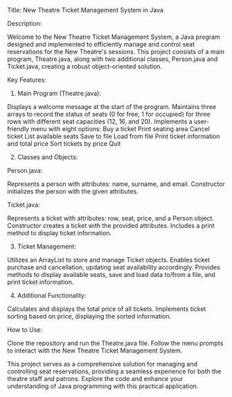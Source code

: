 
Title: New Theatre Ticket Management System in Java

Description:

Welcome to the New Theatre Ticket Management System, a Java program designed and implemented to efficiently manage and control seat reservations for the New Theatre's sessions. This project consists of a main program, Theatre.java, along with two additional classes, Person.java and Ticket.java, creating a robust object-oriented solution.

Key Features:

1. Main Program (Theatre.java):

Displays a welcome message at the start of the program.
Maintains three arrays to record the status of seats (0 for free, 1 for occupied) for three rows with different seat capacities (12, 16, and 20).
Implements a user-friendly menu with eight options:
Buy a ticket
Print seating area
Cancel ticket
List available seats
Save to file
Load from file
Print ticket information and total price
Sort tickets by price
Quit

2. Classes and Objects:

Person.java:

Represents a person with attributes: name, surname, and email.
Constructor initializes the person with the given attributes.

Ticket.java:

Represents a ticket with attributes: row, seat, price, and a Person object.
Constructor creates a ticket with the provided attributes.
Includes a print method to display ticket information.

3. Ticket Management:

Utilizes an ArrayList to store and manage Ticket objects.
Enables ticket purchase and cancellation, updating seat availability accordingly.
Provides methods to display available seats, save and load data to/from a file, and print ticket information.

4. Additional Functionality:

Calculates and displays the total price of all tickets.
Implements ticket sorting based on price, displaying the sorted information.

How to Use:

Clone the repository and run the Theatre.java file.
Follow the menu prompts to interact with the New Theatre Ticket Management System.


This project serves as a comprehensive solution for managing and controlling seat reservations, providing a seamless experience for both the theatre staff and patrons. Explore the code and enhance your understanding of Java programming with this practical application.

